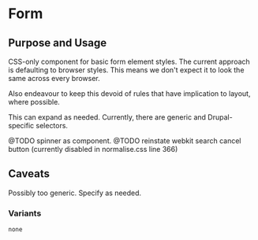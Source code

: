 # Form

## Purpose and Usage
CSS-only component for basic form element styles.
The current approach is defaulting to browser styles. This means we don't expect
it to look the same across every browser.

Also endeavour to keep this devoid of rules that have implication to layout,
where possible.

This can expand as needed. Currently, there are generic and Drupal-specific
selectors.

@TODO spinner as component.
@TODO reinstate webkit search cancel button (currently disabled in normalise.css line 366)

## Caveats
Possibly too generic. Specify as needed.

### Variants

```
none

```
